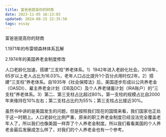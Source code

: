 ```yaml
---
title: 富爸爸提高你的财商
date: 2023-11-05 16:13:03
updated: 2024-08-15 22:35:58
tags: essay
---
```

富爸爸提高你的财商

1.1971年的布雷顿森林体系瓦解





2.1974年的美国养老金制度修改

人口老龄化加速，搭建“三支柱”养老体系。1）1942年进入老龄化社会。2018年，65岁以上老人占比为16.03%，老年人口占比提升1个百分点用时仅2年。2）搭建“三支柱”养老体系。自1935年《社会保障法》后，美国逐步形成以公共养老金（OASDI）、雇主养老金计划（DB及DC）及个人养老储蓄计划（IRA账户）的“三支柱”养老体系。3）第二、第三支柱占比超过80%。第一支柱的规模占比自2000年来维持在10%左右；第二支柱占比约为55%；第三支柱占比接近30%。

虽然书中讲的是美国发生的问题，但是按照我们现在的国情来看，我们国家也正处于这一时期上。人口老龄化比例严重，原来的职工养老金制度已经没法完全覆盖老年人了，所以我们也像美国一样弄了个人养老金制度。所以我们看看美国的个人养老金最后发展成怎么样了，对我们的个人养老金也有一个参考。